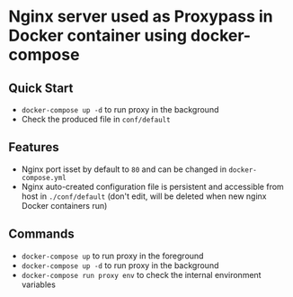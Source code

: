 Nginx server used as Proxypass in Docker container using docker-compose
=====================================================

## Quick Start
 * `docker-compose up -d` to run proxy in the background
 * Check the produced file in `conf/default`

## Features
 * Nginx port isset by default to `80` and can be changed in `docker-compose.yml`
 * Nginx auto-created configuration file is persistent and accessible from host in `./conf/default` (don't edit, will be deleted when new nginx Docker containers run)

## Commands
 * `docker-compose up` to run proxy in the foreground
 * `docker-compose up -d` to run proxy in the background
 * `docker-compose run proxy env` to check the internal environment variables